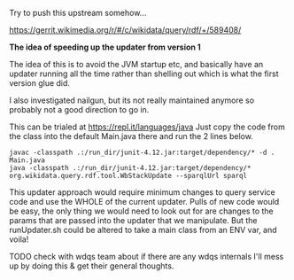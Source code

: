 Try to push this upstream somehow...

https://gerrit.wikimedia.org/r/#/c/wikidata/query/rdf/+/589408/

**The idea of speeding up the updater from version 1**

The idea of this is to avoid the JVM startup etc, and basically have an updater running all the time rather than shelling out which is what the first version glue did.

I also investigated nailgun, but its not really maintained anymore so probably not a good direction to go in.

This can be trialed at https://repl.it/languages/java
Just copy the code from the class into the default Main.java there and run the 2 lines below.
```
javac -classpath .:/run_dir/junit-4.12.jar:target/dependency/* -d . Main.java
java -classpath .:/run_dir/junit-4.12.jar:target/dependency/* org.wikidata.query.rdf.tool.WbStackUpdate --sparqlUrl sparql
```

This updater approach would require minimum changes to query service code and use the WHOLE of the current updater.
Pulls of new code would be easy, the only thing we would need to look out for are changes to the params that are passed into the updater that we manipulate.
But the runUpdater.sh could be altered to take a main class from an ENV var, and voila!

TODO check with wdqs team about if there are any wdqs internals I'll mess up by doing this & get their general thoughts.
